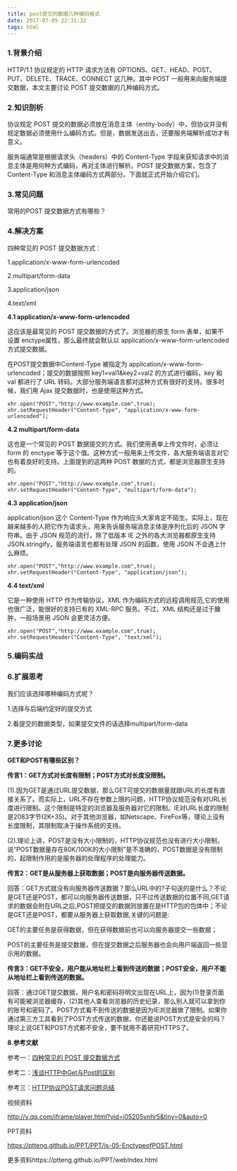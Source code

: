 ```yaml
---
title: post提交的数据几种编码格式
date: 2017-07-05 22:31:32
tags: html
---
```


### 1.背景介绍

HTTP/1.1 协议规定的 HTTP 请求方法有 OPTIONS、GET、HEAD、POST、PUT、DELETE、TRACE、CONNECT 这几种。其中 POST 一般用来向服务端提交数据，本文主要讨论 POST 提交数据的几种编码方式。

### 2.知识剖析

协议规定 POST 提交的数据必须放在消息主体（entity-body）中，但协议并没有规定数据必须使用什么编码方式。但是，数据发送出去，还要服务端解析成功才有意义。

服务端通常是根据请求头（headers）中的 Content-Type 字段来获知请求中的消息主体是用何种方式编码，再对主体进行解析。POST 提交数据方案，包含了 Content-Type 和消息主体编码方式两部分。下面就正式开始介绍它们。

### 3.常见问题

常用的POST 提交数据方式有哪些？

### 4.解决方案

四种常见的 POST 提交数据方式：

1.application/x-www-form-urlencoded

2.multipart/form-data

3.application/json

4.text/xml

**4.1 application/x-www-form-urlencoded**

这应该是最常见的 POST 提交数据的方式了。浏览器的原生 form 表单，如果不设置 enctype属性，那么最终就会默认以 application/x-www-form-urlencoded 方式提交数据。

在POST提交数据中Content-Type 被指定为 application/x-www-form-urlencoded；提交的数据按照 key1=val1&key2=val2 的方式进行编码，key 和 val 都进行了 URL 转码。大部分服务端语言都对这种方式有很好的支持。很多时候，我们用 Ajax 提交数据时，也是使用这种方式。

```
xhr.open("POST","http://www.example.com",true);
xhr.setRequestHeader("Content-Type", "application/x-www-form-urlencoded");
```

**4.2 multipart/form-data**

这也是一个常见的 POST 数据提交的方式。我们使用表单上传文件时，必须让 form 的 enctype 等于这个值。这种方式一般用来上传文件，各大服务端语言对它也有着良好的支持。上面提到的这两种 POST 数据的方式，都是浏览器原生支持的。

```
xhr.open("POST","http://www.example.com",true);
xhr.setRequestHeader("Content-Type", "multipart/form-data");

```

**4.3 application/json**

application/json 这个 Content-Type 作为响应头大家肯定不陌生。实际上，现在越来越多的人把它作为请求头，用来告诉服务端消息主体是序列化后的 JSON 字符串。由于 JSON 规范的流行，除了低版本 IE 之外的各大浏览器都原生支持 JSON.stringify，服务端语言也都有处理 JSON 的函数，使用 JSON 不会遇上什么麻烦。

```
xhr.open("POST","http://www.example.com",true);
xhr.setRequestHeader("Content-Type", "application/json");

```

**4.4 text/xml**

它是一种使用 HTTP 作为传输协议，XML 作为编码方式的远程调用规范,它的使用也很广泛，能很好的支持已有的 XML-RPC 服务。不过，XML 结构还是过于臃肿，一般场景用 JSON 会更灵活方便。

```
xhr.open("POST","http://www.example.com",true);
xhr.setRequestHeader("Content-Type", "text/xml");

```

### 5.编码实战

### 6.扩展思考

我们应该选择哪种编码方式呢？

1.选择与后端约定好的提交方式

2.看提交的数据类型，如果提交文件的话选择multipart/form-data

### 7.更多讨论

**GET和POST有哪些区别？**

**传言1：GET方式对长度有限制；POST方式对长度没限制。**

(1).因为GET是通过URL提交数据，那么GET可提交的数据量就跟URL的长度有直接关系了。而实际上，URL不存在参数上限的问题，HTTP协议规范没有对URL长度进行限制。这个限制是特定的浏览器及服务器对它的限制。IE对URL长度的限制是2083字节(2K+35)。对于其他浏览器，如Netscape、FireFox等，理论上没有长度限制，其限制取决于操作系统的支持。

(2).理论上讲，POST是没有大小限制的，HTTP协议规范也没有进行大小限制，说“POST数据量存在80K/100K的大小限制”是不准确的，POST数据是没有限制的，起限制作用的是服务器的处理程序的处理能力。

**传言2：GET是从服务器上获取数据；POST是向服务器传送数据。**

回答：GET方式就没有向服务器传送数据？那么URL中的?子句送的是什么？不论是GET还是POST，都可以向服务器传送数据，只不过传送数据的位置不同,GET请求的数据会附在URL之后,POST把提交的数据则放置在是HTTP包的包体中；不论是GET还是POST，都要从服务器上获取数据,关键的问题是:

GET的主要任务是获得数据，但在获得数据前也可以向服务器提交一些数据；

POST的主要任务是提交数据，但在提交数据之后服务器也会向用户端返回一些显示用的数据。

**传言3：GET不安全，用户能从地址栏上看到传送的数据；POST安全，用户不能从地址栏上看到传送的数据。**

回答：通过GET提交数据，用户名和密码将明文出现在URL上，因为(1)登录页面有可能被浏览器缓存，(2)其他人查看浏览器的历史纪录，那么别人就可以拿到你的账号和密码了。POST方式看不到传送的数据是因为IE浏览器做了限制。如果你通过第三方工具看到了POST方式传送的数据，你还能说POST方式是安全的吗？理论上说GET和POST方式都不安全，要不就用不着研究HTTPS了。

**8.参考文献**

参考一：[四种常见的 POST 提交数据方式](https://imququ.com/post/four-ways-to-post-data-in-http.html)

参考二：[浅谈HTTP中Get与Post的区别](http://www.cnblogs.com/hyddd/archive/2009/03/31/1426026.html)

参考三：[HTTP协议POST请求问题总结](http://blog.csdn.net/jiangguilong2000/article/details/12651597)



视频资料

http://v.qq.com/iframe/player.html?vid=i05205vnhr5&tiny=0&auto=0

PPT资料

https://ptteng.github.io/PPT/PPT/js-05-EnctypeofPOST.html

更多资料https://ptteng.github.io/PPT/webIndex.html
